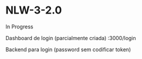 # NLW-3-2.0
In Progress

Dashboard de login (parcialmente criada)
:3000/login

Backend para login (password sem codificar token)
